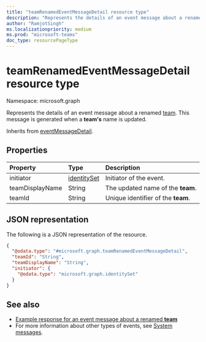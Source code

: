 ```yaml
---
title: "teamRenamedEventMessageDetail resource type"
description: "Represents the details of an event message about a renamed team."
author: "RamjotSingh"
ms.localizationpriority: medium
ms.prod: "microsoft-teams"
doc_type: resourcePageType
---
```


# teamRenamedEventMessageDetail resource type

Namespace: microsoft.graph

Represents the details of an event message about a renamed [team](../resources/team.md).
This message is generated when a **team's** name is updated.


Inherits from [eventMessageDetail](../resources/eventmessagedetail.md).

## Properties
|Property|Type|Description|
|:---|:---|:---|
|initiator|[identitySet](../resources/identityset.md)|Initiator of the event.|
|teamDisplayName|String|The updated name of the **team**.|
|teamId|String|Unique identifier of the **team**.|

## JSON representation
The following is a JSON representation of the resource.
<!-- {
  "blockType": "resource",
  "@odata.type": "microsoft.graph.teamRenamedEventMessageDetail",
  "baseType": "microsoft.graph.eventMessageDetail"
}
-->
``` json
{
  "@odata.type": "#microsoft.graph.teamRenamedEventMessageDetail",
  "teamId": "String",
  "teamDisplayName": "String",
  "initiator": {
    "@odata.type": "microsoft.graph.identitySet"
  }
}
```


## See also
- [Example response for an event message about a renamed **team**](/graph/system-messages/#team-renamed)
- For more information about other types of events, see [System messages](/graph/system-messages).

